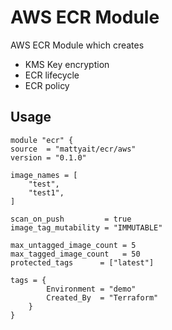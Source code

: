 #  AWS ECR Module

AWS ECR Module which creates

-  KMS Key encryption
-  ECR lifecycle
-  ECR policy

## Usage

    module "ecr" {
    source  = "mattyait/ecr/aws"
    version = "0.1.0"

    image_names = [
        "test",
        "test1",
    ]
    
    scan_on_push         = true
    image_tag_mutability = "IMMUTABLE"

    max_untagged_image_count = 5
    max_tagged_image_count   = 50
    protected_tags      = ["latest"]

    tags = {    
            Environment = "demo"
            Created_By  = "Terraform"
        }
    }
